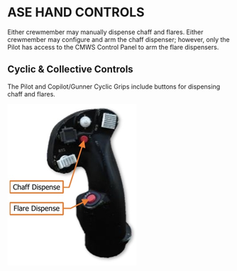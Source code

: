 
# ASE HAND CONTROLS

Either crewmember may manually dispense chaff and flares. Either crewmember may configure and arm the
chaff dispenser; however, only the Pilot has access to the CMWS Control Panel to arm the flare dispensers.



## Cyclic & Collective Controls

The Pilot and Copilot/Gunner Cyclic Grips include buttons for dispensing chaff
and flares.

![](img/img-533-1-screen.jpg)


